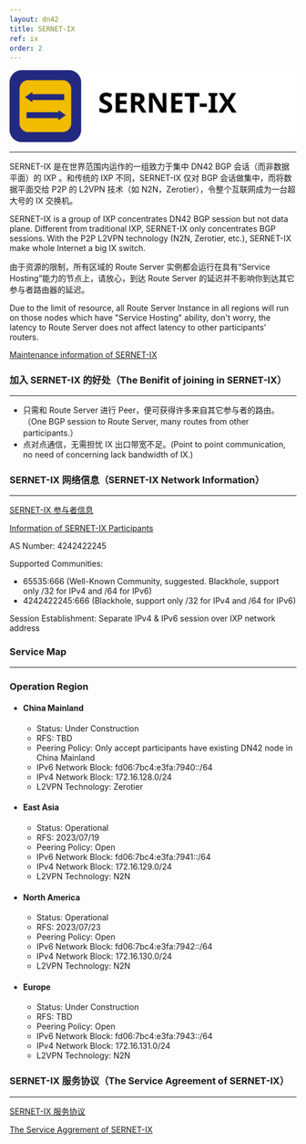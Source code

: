 ```yaml
---
layout: dn42
title: SERNET-IX
ref: ix
order: 2
---
```


![SERNET](img/sernet-ix-logo-large-alt1.svg)

---
SERNET-IX 是在世界范围内运作的一组致力于集中 DN42 BGP 会话（而非数据平面）的 IXP 。和传统的 IXP 不同，SERNET-IX 仅对 BGP 会话做集中，而将数据平面交给 P2P 的 L2VPN 技术（如 N2N，Zerotier），令整个互联网成为一台超大号的 IX 交换机。

SERNET-IX is a group of IXP concentrates DN42 BGP session but not data plane. Different from traditional IXP, SERNET-IX only concentrates BGP sessions. With the P2P L2VPN technology (N2N, Zerotier, etc.), SERNET-IX make whole Internet a big IX switch.

由于资源的限制，所有区域的 Route Server 实例都会运行在具有“Service Hosting”能力的节点上，请放心，到达 Route Server 的延迟并不影响你到达其它参与者路由器的延迟。

Due to the limit of resource, all Route Server Instance in all regions will run on those nodes which have "Service Hosting" ability, don't worry, the latency to Route Server does not affect latency to other participants' routers.

[Maintenance information of SERNET-IX](https://maintenance.sherpherd.top)

### 加入 SERNET-IX 的好处（The Benifit of joining in SERNET-IX）
---
  * 只需和 Route Server 进行 Peer，便可获得许多来自其它参与者的路由。（One BGP session to Route Server, many routes from other participants.）
  * 点对点通信，无需担忧 IX 出口带宽不足。(Point to point communication, no need of concerning lack bandwidth of IX.)

### SERNET-IX 网络信息（SERNET-IX Network Information）
---
[SERNET-IX 参与者信息](Participants_cn.html)

[Information of SERNET-IX Participants](Participants_en.html)

AS Number: 4242422245

Supported Communities:
  * 65535:666 (Well-Known Community, suggested. Blackhole, support only /32 for IPv4 and /64 for IPv6)
  * 4242422245:666 (Blackhole, support only /32 for IPv4 and /64 for IPv6)

Session Establishment: Separate IPv4 & IPv6 session over IXP network address

### Service Map
---
<div id="map"></div>
<script>
    var map = new L.Map("map", {
        center: new L.LatLng(34.307144, -226.40625),
        zoom: 2,
    });
    L.tileLayer('https://tile.openstreetmap.org/{z}/{x}/{y}.png', {
    maxZoom: 19,
    attribution: '&copy; <a href="http://www.openstreetmap.org/copyright">OpenStreetMap</a>'
    }).addTo(map);
    var marker_dg = L.marker([23.019076, -246.258545]).addTo(map).bindPopup("<br><b>Dongguan, Guangdong Province, China</b><br>Service Hosting<br>Direct Peering<br>SERNET-IX Participant (China Mainland)<br><br>");
    var marker_hk = L.marker([22.248429, -245.808105]).addTo(map).bindPopup("<br><b>Hong Kong, China</b><br>Service Hosting<br>Direct Peering<br>SERNET-IX Participant (East Asia)<br>SERNET-IX Direct Connect Point (East Asia)<br><br>");
    var marker_kr = L.marker([37.527154, -232.998047]).addTo(map).bindPopup("<br><b>Seoul, South Korea</b><br>Service Hosting<br>Direct Peering<br>SERNET-IX Participant (East Asia)<br>SERNET-IX Direct Connect Point (East Asia)<br><br>");
    var marker_us1 = L.marker([33.979809, -118.190918]).addTo(map).bindPopup("<br><b>Los Angeles, CA, United States</b><br>Direct Peering<br>SERNET-IX Participant (North America)<br>SERNET-IX Direct Connect Point (North America)<br><br>");
    var marker_de = L.marker([50.092393, -351.298828]).addTo(map).bindPopup("<br><b>Frankfurt, Germany</b><br>Direct Peering<br>SERNET-IX Participant (Europe)<br>SERNET-IX Direct Connect Point (Europe)<br><br>");
</script>

### Operation Region
*   #### China Mainland
    * Status: Under Construction
    * RFS: TBD
    * Peering Policy: Only accept participants have existing DN42 node in China Mainland
    * IPv6 Network Block: fd06:7bc4:e3fa:7940::/64
    * IPv4 Network Block: 172.16.128.0/24
    * L2VPN Technology: Zerotier
  
*  #### East Asia
    * Status: Operational
    * RFS: 2023/07/19
    * Peering Policy: Open
    * IPv6 Network Block: fd06:7bc4:e3fa:7941::/64
    * IPv4 Network Block: 172.16.129.0/24
    * L2VPN Technology: N2N

*  #### North America
    * Status: Operational
    * RFS: 2023/07/23
    * Peering Policy: Open
    * IPv6 Network Block: fd06:7bc4:e3fa:7942::/64
    * IPv4 Network Block: 172.16.130.0/24
    * L2VPN Technology: N2N

*  #### Europe
    * Status: Under Construction
    * RFS: TBD
    * Peering Policy: Open
    * IPv6 Network Block: fd06:7bc4:e3fa:7943::/64
    * IPv4 Network Block: 172.16.131.0/24
    * L2VPN Technology: N2N

### SERNET-IX 服务协议（The Service Agreement of SERNET-IX）
---
[SERNET-IX 服务协议](Agreement_SERNET_IX_cn.html)

[The Service Aggrement of SERNET-IX](Agreement_SERNET_IX_en.html)